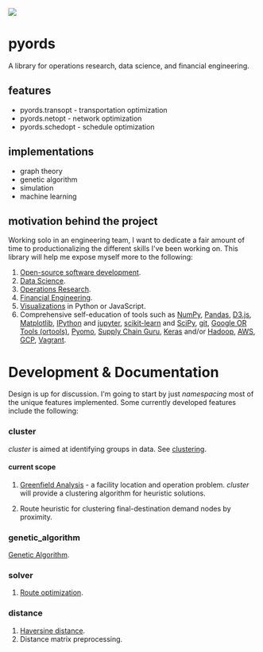 ![](https://github.com/christopherpryer/pyords/workflows/build/badge.svg)

# pyords
A library for operations research, data science, and financial engineering.

## features

- pyords.transopt - transportation optimization
- pyords.netopt - network optimization
- pyords.schedopt - schedule optimization

## implementations

- graph theory
- genetic algorithm
- simulation
- machine learning

## motivation behind the project
Working solo in an engineering team, I want to dedicate a fair amount of time to productionalizing the different skills I've been working on. This library will help me expose myself more to the following:

1. [Open-source software development](https://en.wikipedia.org/wiki/Open-source_software_development).
2. [Data Science](https://en.wikipedia.org/wiki/Data_science).
3. [Operations Research](https://en.wikipedia.org/wiki/Operations_research).
4. [Financial Engineering](https://en.wikipedia.org/wiki/Financial_engineering).
5. [Visualizations](https://en.wikipedia.org/wiki/Data_visualization) in Python
or JavaScript.
6. Comprehensive self-education of tools such as [NumPy](https://en.wikipedia.org/wiki/NumPy),
[Pandas](https://en.wikipedia.org/wiki/Pandas_(software)),
[D3.js](https://en.wikipedia.org/wiki/D3.js),
[Matplotlib](https://en.wikipedia.org/wiki/Matplotlib),
[IPython](https://en.wikipedia.org/wiki/IPython) and [jupyter](https://en.wikipedia.org/wiki/Project_Jupyter),
[scikit-learn](https://en.wikipedia.org/wiki/Scikit-learn) and [SciPy](https://en.wikipedia.org/wiki/SciPy),
[git](https://en.wikipedia.org/wiki/Git),
[Google OR Tools (ortools)](https://developers.google.com/optimization/),
[Pyomo](https://en.wikipedia.org/wiki/Pyomo),
[Supply Chain Guru](https://www.llamasoft.com/products/design/supply-chain-guru/),
[Keras](https://en.wikipedia.org/wiki/Keras) and/or [Hadoop](https://en.wikipedia.org/wiki/Apache_Hadoop),
[AWS](https://en.wikipedia.org/wiki/Amazon_Web_Services),
[GCP](https://en.wikipedia.org/wiki/Google_Cloud_Platform), [Vagrant](https://www.vagrantup.com/).

# Development & Documentation
Design is up for discussion. I'm going to start by just *namespacing* most of the unique features implemented. Some currently developed features include the following:

### cluster
*cluster* is aimed at identifying groups in data. See
[clustering](https://en.wikipedia.org/wiki/Cluster_analysis).

#### current scope

1. [Greenfield Analysis](http://supplychaindetective.com/2017/08/12/network-strategy-part-1-greenfield-analysis/) -
a facility location and operation problem. *cluster* will provide a clustering
algorithm for heuristic solutions.

2. Route heuristic for clustering final-destination demand nodes by proximity.

### genetic_algorithm
[Genetic Algorithm](https://en.wikipedia.org/wiki/Genetic_algorithm).

### solver
1. [Route optimization](https://en.wikipedia.org/wiki/Vehicle_routing_problem).

### distance
1. [Haversine distance](https://en.wikipedia.org/wiki/Haversine_formula).
2. Distance matrix preprocessing.